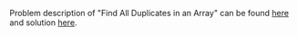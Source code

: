 Problem description of "Find All Duplicates in an Array" can be found [here](https://leetcode.com/problems/find-all-duplicates-in-an-array/description/) and solution [here](https://github.com/aurimas13/SolutionsToProblems/blob/main/LeetCode/Python%20Solutions/Find%20All%20Duplicates%20in%20an%20Array/duplicates.py).